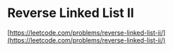 # Reverse Linked List II

[https://leetcode.com/problems/reverse-linked-list-ii/](https://leetcode.com/problems/reverse-linked-list-ii/)
